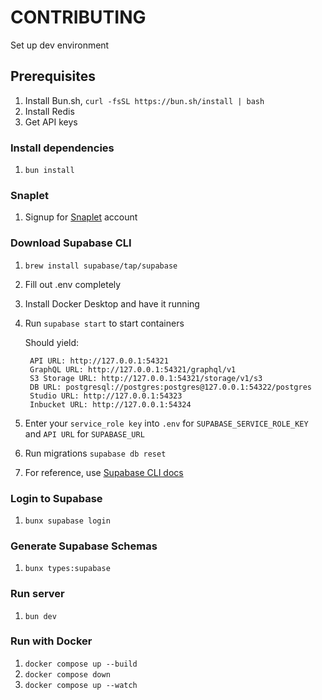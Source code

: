 # CONTRIBUTING

Set up dev environment

## Prerequisites

1. Install Bun.sh, `curl -fsSL https://bun.sh/install | bash`
2. Install Redis
3. Get API keys

### Install dependencies

1. `bun install`

### Snaplet

1. Signup for [Snaplet](https://snaplet.dev) account

### Download Supabase CLI

1. `brew install supabase/tap/supabase`
2. Fill out .env completely
3. Install Docker Desktop and have it running
4. Run `supabase start` to start containers

   Should yield:

   ```
    API URL: http://127.0.0.1:54321
    GraphQL URL: http://127.0.0.1:54321/graphql/v1
    S3 Storage URL: http://127.0.0.1:54321/storage/v1/s3
    DB URL: postgresql://postgres:postgres@127.0.0.1:54322/postgres
    Studio URL: http://127.0.0.1:54323
    Inbucket URL: http://127.0.0.1:54324
   ```

5. Enter your `service_role key` into `.env` for `SUPABASE_SERVICE_ROLE_KEY` and `API URL` for `SUPABASE_URL`
6. Run migrations `supabase db reset`
7. For reference, use [Supabase CLI docs](https://supabase.com/docs/guides/cli/local-development)

### Login to Supabase

1. `bunx supabase login`

### Generate Supabase Schemas

1. `bunx types:supabase`

### Run server

1. `bun dev`

### Run with Docker

1. `docker compose up --build`
2. `docker compose down`
3. `docker compose up --watch`
